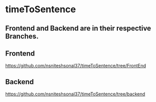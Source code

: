 # timeToSentence
## Frontend and Backend are in their respective Branches.

## Frontend
https://github.com/nsniteshsonal37/timeToSentence/tree/FrontEnd

## Backend
https://github.com/nsniteshsonal37/timeToSentence/tree/backend
